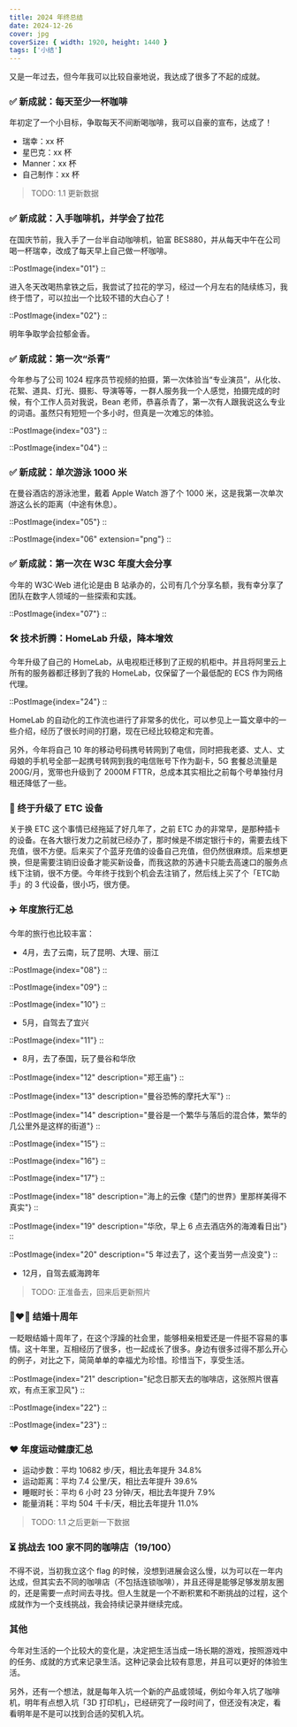 ```yaml
---
title: 2024 年终总结
date: 2024-12-26
cover: jpg
coverSize: { width: 1920, height: 1440 }
tags: ['小结']
---
```


又是一年过去，但今年我可以比较自豪地说，我达成了很多了不起的成就。

### ✅ 新成就：每天至少一杯咖啡

年初定了一个小目标，争取每天不间断喝咖啡，我可以自豪的宣布，达成了！

- 瑞幸：xx 杯
- 星巴克：xx 杯
- Manner：xx 杯
- 自己制作：xx 杯

> TODO: 1.1 更新数据

### ✅ 新成就：入手咖啡机，并学会了拉花

在国庆节前，我入手了一台半自动咖啡机，铂富 BES880，并从每天中午在公司喝一杯瑞幸，改成了每天早上自己做一杯咖啡。

::PostImage{index="01"}
::

进入冬天改喝热拿铁之后，我尝试了拉花的学习，经过一个月左右的陆续练习，我终于悟了，可以拉出一个比较不错的大白心了！

::PostImage{index="02"}
::

明年争取学会拉郁金香。

### ✅ 新成就：第一次“杀青”

今年参与了公司 1024 程序员节视频的拍摄，第一次体验当“专业演员”，从化妆、花絮、道具、灯光、摄影、导演等等，一群人服务我一个人感觉，拍摄完成的时候，有个工作人员对我说，Bean 老师，恭喜杀青了，第一次有人跟我说这么专业的词语。虽然只有短短一个多小时，但真是一次难忘的体验。

::PostImage{index="03"}
::

::PostImage{index="04"}
::

### ✅ 新成就：单次游泳 1000 米

在曼谷酒店的游泳池里，戴着 Apple Watch 游了个 1000 米，这是我第一次单次游这么长的距离（中途有休息）。

::PostImage{index="05"}
::

::PostImage{index="06" extension="png"}
::

### ✅ 新成就：第一次在 W3C 年度大会分享

今年的 W3C·Web 进化论是由 B 站承办的，公司有几个分享名额，我有幸分享了团队在数字人领域的一些探索和实践。

::PostImage{index="07"}
::

### 🛠️ 技术折腾：HomeLab 升级，降本增效

今年升级了自己的 HomeLab，从电视柜迁移到了正规的机柜中。并且将阿里云上所有的服务器都迁移到了我的 HomeLab，仅保留了一个最低配的 ECS 作为网络代理。

::PostImage{index="24"}
::

HomeLab 的自动化的工作流也进行了非常多的优化，可以参见上一篇文章中的一些介绍，经历了很长时间的打磨，现在已经比较稳定和完善。

另外，今年将自己 10 年的移动号码携号转网到了电信，同时把我老婆、丈人、丈母娘的手机号全部一起携号转网到我的电信账号下作为副卡，5G 套餐总流量是 200G/月，宽带也升级到了 2000M FTTR，总成本其实相比之前每个号单独付月租还降低了一些。

### 🚗 终于升级了 ETC 设备

关于换 ETC 这个事情已经拖延了好几年了，之前 ETC 办的非常早，是那种插卡的设备。在各大银行发力之前就已经办了，那时候是不绑定银行卡的，需要去线下充值，很不方便。后来买了个蓝牙充值的设备自己充值，但仍然很麻烦。后来想更换，但是需要注销旧设备才能买新设备，而我这款的苏通卡只能去高速口的服务点线下注销，很不方便。今年终于找到个机会去注销了，然后线上买了个「ETC助手」的 3 代设备，很小巧，很方便。

### ✈️ 年度旅行汇总

今年的旅行也比较丰富：

- 4月，去了云南，玩了昆明、大理、丽江

::PostImage{index="08"}
::

::PostImage{index="09"}
::

::PostImage{index="10"}
::

- 5月，自驾去了宜兴

::PostImage{index="11"}
::

- 8月，去了泰国，玩了曼谷和华欣

::PostImage{index="12" description="郑王庙"}
::

::PostImage{index="13" description="曼谷恐怖的摩托大军"}
::

::PostImage{index="14" description="曼谷是一个繁华与落后的混合体，繁华的几公里外是这样的街道"}
::

::PostImage{index="15"}
::

::PostImage{index="16"}
::

::PostImage{index="17"}
::

::PostImage{index="18" description="海上的云像《楚门的世界》里那样美得不真实"}
::

::PostImage{index="19" description="华欣，早上 6 点去酒店外的海滩看日出"}
::

::PostImage{index="20" description="5 年过去了，这个麦当劳一点没变"}
::

- 12月，自驾去威海跨年

> TODO: 正准备去，回来后更新照片

### 👩‍❤️‍👨 结婚十周年

一眨眼结婚十周年了，在这个浮躁的社会里，能够相亲相爱还是一件挺不容易的事情。这十年里，互相经历了很多，也一起成长了很多。身边有很多过得不那么开心的例子，对比之下，简简单单的幸福尤为珍惜。珍惜当下，享受生活。

::PostImage{index="21" description="纪念日那天去的咖啡店，这张照片很喜欢，有点王家卫风"}
::

::PostImage{index="22"}
::

::PostImage{index="23"}
::

### ❤️ 年度运动健康汇总

- 运动步数：平均 10682 步/天，相比去年提升 34.8%
- 运动距离：平均 7.4 公里/天，相比去年提升 39.6%
- 睡眠时长：平均 6 小时 23 分钟/天，相比去年提升 7.9%
- 能量消耗：平均 504 千卡/天，相比去年提升 11.0%

> TODO: 1.1 之后更新一下数据

### ⏳ 挑战去 100 家不同的咖啡店（19/100）

不得不说，当初我立这个 flag 的时候，没想到进展会这么慢，以为可以在一年内达成，但其实去不同的咖啡店（不包括连锁咖啡），并且还得是能够足够发朋友圈的，还是需要一点时间去寻找。但人生就是一个不断积累和不断挑战的过程，这个成就作为一个支线挑战，我会持续记录并继续完成。

### 其他

今年对生活的一个比较大的变化是，决定把生活当成一场长期的游戏，按照游戏中的任务、成就的方式来记录生活。这种记录会比较有意思，并且可以更好的体验生活。

另外，还有一个想法，就是每年入坑一个新的产品或领域，例如今年入坑了咖啡机，明年有点想入坑「3D 打印机」，已经研究了一段时间了，但还没有决定，看看明年是不是可以找到合适的契机入坑。
